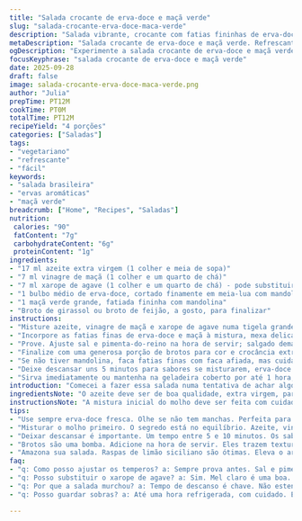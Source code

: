 ```yaml
---
title: "Salada crocante de erva-doce e maçã verde"
slug: "salada-crocante-erva-doce-maca-verde"
description: "Salada vibrante, crocante com fatias fininhas de erva-doce e maçã verde, num molho agridoce à base de azeite, vinagre de maçã e xarope de agave. Leve, refrescante, ótima para dias quentes. Pujos verdes dão toque final, trazendo frescor e cor. Ideal para acompanhar pratos vegetarianos, especialmente patê de edamame com coentro. Simples, sem glúten, lactose, ovos ou castanhas. Tranquila para quem quer explorar texturas e sabores contrastantes—suave doce com leve amargor e crunch que surpreende. Uso mandolina para cortar fino; textura muda tudo."
metaDescription: "Salada crocante de erva-doce e maçã verde. Refrescante, textura incrível e sabor agridoce perfeito. Ideal para dias quentes."
ogDescription: "Experimente a salada crocante de erva-doce e maçã verde. Refrescante e leve, combina sabores surpreendentes."
focusKeyphrase: "salada crocante de erva-doce e maçã verde"
date: 2025-09-28
draft: false
image: salada-crocante-erva-doce-maca-verde.png
author: "Julia"
prepTime: PT12M
cookTime: PT0M
totalTime: PT12M
recipeYield: "4 porções"
categories: ["Saladas"]
tags:
- "vegetariano"
- "refrescante"
- "fácil"
keywords:
- "salada brasileira"
- "ervas aromáticas"
- "maçã verde"
breadcrumb: ["Home", "Recipes", "Saladas"]
nutrition: 
 calories: "90"
 fatContent: "7g"
 carbohydrateContent: "6g"
 proteinContent: "1g"
ingredients:
- "17 ml azeite extra virgem (1 colher e meia de sopa)"
- "7 ml vinagre de maçã (1 colher e um quarto de chá)"
- "7 ml xarope de agave (1 colher e um quarto de chá) - pode substituir por mel claro"
- "1 bulbo médio de erva-doce, cortado finamente em meia-lua com mandolina"
- "1 maçã verde grande, fatiada fininha com mandolina"
- "Broto de girassol ou broto de feijão, a gosto, para finalizar"
instructions:
- "Misture azeite, vinagre de maçã e xarope de agave numa tigela grande. Sempre tempere antes para equilibrar os sabores antes do vegetal."
- "Incorpore as fatias finas de erva-doce e maçã à mistura, mexa delicadamente para não quebrar as fatias."
- "Prove. Ajuste sal e pimenta-do-reino na hora de servir; salgado demais disfarça o frescor da salada."
- "Finalize com uma generosa porção de brotos para cor e crocância extra."
- "Se não tiver mandolina, faca fatias finas com faca afiada, mas cuidado para ficar uniforme."
- "Deixe descansar uns 5 minutos para sabores se misturarem, erva-doce soltar aroma anisado e maçã não oxidar rápido."
- "Sirva imediatamente ou mantenha na geladeira coberto por até 1 hora, para evitar murchar demais."
introduction: "Comecei a fazer essa salada numa tentativa de achar algo leve para os almoços quentes, que tivesse crocância e frescor. Erva-doce sempre me chamou atenção pelo aroma anisado, meio marcante, que contrapõe a maçã verde com acidez e adocicado na medida. Testei o molho várias vezes—aquele equilíbrio entre óleo, ácido e doçura muda tudo. Troquei mel por xarope de agave para deixar vegano e achei mais suave, menos enjoativo. Os brotos são minha assinatura, dão textura inesperada, visual e sensação diferente a cada garfada. Para cortar, a mandolina é a chefe da eficiência, garante fatias quase transparentes que derretem na boca. Aprendi que tempo curto de molho é crucial pra não perder a crocância. Nada melhor que uma salada que surpreende o paladar sem estresse no preparo."
ingredientsNote: "O azeite deve ser de boa qualidade, extra virgem, para que o sabor fique nítido. Gosto de vinagre de maçã pela acidez suave, mas experimente vinagre de vinho branco se preferir agressividade. O xarope de agave pode ser substituído por mel, açúcar de coco ou até maple syrup. Usar mandolina facilita cortar a erva-doce e maçã bem finas; sem essa ferramenta, faca afiada e paciência podem substituir, mas não despreze a uniformidade para textura. Erva-doce fresca, sem manchas, é essencial. Para brotos, broto de girassol ou feijão trazem crocância; pode usar rúcula baby também. Se quiser mais cor, um pouco de raspas de limão siciliano eleva o aroma."
instructionsNote: "A mistura inicial do molho deve ser feita com cuidado para que ingredientes se integrem bem. Fazer antes de cortar a erva-doce e maçã ajuda a ajustar os temperos empíricos—sempre prove e modifique conforme gosto. Misturar delicadamente para não amassar as fatias finas é truque: use colher de plástico ou silicone. Deixar a salada descansar entre 5 a 10 minutos realça sabores, a erva-doce solta aroma e a maçã absorve leveza. Na hora de ajustar sal e pimenta, não exagere; pouco realça, demais ofusca. Por fim, a adição dos brotos deve ser feita na hora de servir para manter crocância. Se planeja guardar, mantenha salada em recipiente fechado na geladeira, mas evite passar de uma hora para evitar perda de textura. Ideal é servir fresquinha, ainda crocante."
tips:
- "Use sempre erva-doce fresca. Olhe se não tem manchas. Perfeita para o sabor. Cortar fininho é essencial. Mandolina faz isso. Se não tiver, faca bem afiada e paciência. A textura muda tudo. Uma fatia grossa? Não é a mesma coisa."
- "Misturar o molho primeiro. O segredo está no equilíbrio. Azeite, vinagre de maçã, xarope de agave. Provar é a regra. Sem sal e pimenta antes, não dá. Variaçam sabores. Muito sal? A salada perde o frescor. Dosar é crucial."
- "Deixar descansar é importante. Um tempo entre 5 e 10 minutos. Os sabores se misturam. A erva-doce começa a soltar aquele aroma. A maçã, leveza. O contraste aparece. Sente a diferença quando serve e quando deixou de molho. Crocância vai embora."
- "Brotos são uma bomba. Adicione na hora de servir. Eles trazem textura que surpreende. Procure broto de girassol ou feijão. Coroa a salada. Se não tiver, use rúcula baby. Mas mantenha crocância. Não murchar é a meta. Broto na hora."
- "Amazona sua salada. Raspas de limão siciliano são ótimas. Eleva o aroma, dá frescor. Experimente. Mas não exagere. Pouco faz diferença. Se a erva-doce não brilhar, a salada não brilha. Fica sem graça. Então, atenção aos detalhes."
faq:
- "q: Como posso ajustar os temperos? a: Sempre prova antes. Sal e pimenta na hora de servir. Menos que mais. Excesso é problema; esconde frescor. Agregue mais ácido, se precisar. A experiência conta."
- "q: Posso substituir o xarope de agave? a: Sim. Mel claro é uma boa. Mas se for vegano, fique com agave. Açúcar de coco é outra opção. Doce natural é o caminho. Cada um traz sabor diferente."
- "q: Por que a salada murchou? a: Tempo de descanso é chave. Não estender além de uma hora. Geladeira ajuda, mas muito tempo tira a textura. Faça e sirva logo. Se não puder, evite água nos ingredientes."
- "q: Posso guardar sobras? a: Até uma hora refrigerada, com cuidado. Em acho que jarra, tampada. Mas não é o ideal. Crocância vai embora. Melhor fazer só o que vai comer. Sempre pense assim."

---
```

